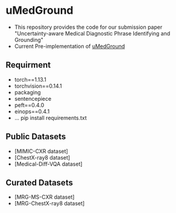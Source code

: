 # uMedGround
* This repository provides the code for our submission paper "Uncertainty-aware Medical Diagnostic Phrase Identifying and Grounding" 
* Current Pre-implementation of [uMedGround](https://arxiv.org/abs/2404.06798)

## Requirment
- torch==1.13.1
- torchvision==0.14.1
- packaging
- sentencepiece
- peft==0.4.0
- einops==0.4.1
- ...
pip install requirements.txt

## Public Datasets
* [MIMIC-CXR dataset]
* [ChestX-ray8 dataset]
* [Medical-Diff-VQA dataset]

## Curated Datasets
* [MRG-MS-CXR dataset]
* [MRG-ChestX-ray8 dataset]

